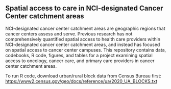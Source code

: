 ## **Spatial access to care in NCI-designated Cancer Center catchment areas**

NCI-designated cancer center catchment areas are geographic regions that cancer centers assess and serve. Previous research has not comprehensively quantified spatial access to health care providers within NCI-designated cancer center catchment areas, and instead has focused on spatial access to cancer center campuses. This repository contains data, codebooks, R code, figures, and tables for a project examining spatial access to oncology, cancer care, and primary care providers in cancer center catchment areas.

To run R code, download urban/rural block data from Census Bureau first: https://www2.census.gov/geo/docs/reference/ua/2020_UA_BLOCKS.txt
